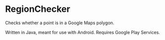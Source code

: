 RegionChecker
=============

Checks whether a point is in a Google Maps polygon.

Written in Java, meant for use with Android. Requires Google Play Services.
